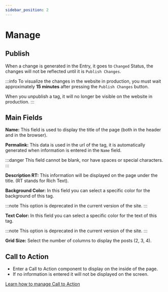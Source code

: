 ```yaml
---
sidebar_position: 2
---
```


# Manage

## Publish

When a change is generated in the Entry, it goes to `Changed` Status, the changes will not be reflected until it is `Publish Changes`.

:::info
To visualize the changes in the website in production, you must wait approximately **15 minutes** after pressing the `Publish Changes` button.

When you unpublish a tag, it will no longer be visible on the website in production.
:::

## Main Fields

**Name:** This field is used to display the title of the page (both in the header and in the browser).

**Permalink:** This data is used in the url of the tag, it is automatically generated when information is entered in the `Name` field.

:::danger
This field cannot be blank, nor have spaces or special characters.
:::

**Description RT:** This information will be displayed on the page under the title. (RT stands for Rich Text).

**Background Color:** In this field you can select a specific color for the background of this tag.

:::note
This option is deprecated in the current version of the site.
:::

**Text Color:** In this field you can select a specific color for the text of this tag.

:::note
This option is deprecated in the current version of the site.
:::

**Grid Size:** Select the number of columns to display the posts (2, 3, 4).

## Call to Action

- Enter a Call to Action component to display on the inside of the page.
- If no information is entered it will not be displayed on the screen.

[Learn how to manage Call to Action](/docs/components/calltoaction)